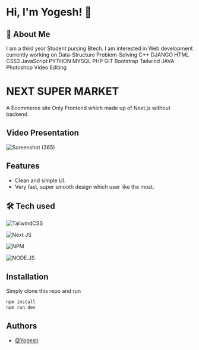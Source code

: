 
# Hi, I'm Yogesh! 👋


## 🚀 About Me
I am a third year Student pursing Btech. I am interested in Web development currently working on Data-Structure Problem-Solving C++ DJANGO HTML CSS3 JavaScript PYTHON MYSQL PHP GIT Bootstrap Tailwind JAVA Photoshop Video Editing


# NEXT SUPER MARKET

A Ecommerce site Only Frontend which made up of Next.js without backend.
## Video Presentation

![Screenshot (365)](https://user-images.githubusercontent.com/52989607/160095869-5af0dd34-ed56-474e-a59a-ed3cf387d64f.png)

## Features

- Clean and simple UI.
- Very fast, super smooth design which user like the most.

## 🛠 Tech used

![TailwindCSS](https://img.shields.io/badge/tailwindcss-%2338B2AC.svg?style=for-the-badge&logo=tailwind-css&logoColor=white) 

![Next JS](https://img.shields.io/badge/Next-black?style=for-the-badge&logo=next.js&logoColor=white)

![NPM](https://img.shields.io/badge/NPM-%23000000.svg?style=for-the-badge&logo=npm&logoColor=white) 

![NODE.JS](https://img.shields.io/badge/node.js-6DA55F?style=for-the-badge&logo=node.js&logoColor=white) 

## Installation

Simply clone this repo
and run

```bash
npm install 
npm run dev
```
## Authors

- [@Yogesh](https://www.github.com/yogesh2k21)

